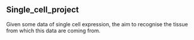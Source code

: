 ## Single_cell_project

Given some data of single cell expression, the aim to recognise the tissue from which this data are coming from.
